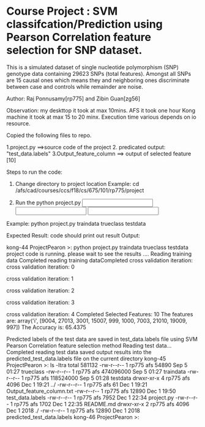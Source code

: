 # Course Project : SVM classifcation/Prediction using Pearson Correlation feature selection for SNP dataset.
This is a simulated dataset of single nucleotide polymorphism (SNP) genotype data 
containing 29623 SNPs (total features). Amongst all SNPs are 15 causal 
ones which means they and neighboring ones discriminate between case and 
controls while remainder are noise.

Author: Raj Ponnusamy[rp775] and Zibin Guan[zg56]

Observation:
my deskttop it took at max 10mins.
AFS it took one hour
Kong machine it took at max 15 to 20 minx.
Execution time various depends on io resource. 


Copied the following files to repo.

1.project.py ==>source code of the project
2. predicated output: "test_data.labels"
3.Output_feature_column ==> output of selected feature [10]



Steps to run the code: 
1. Change directory to project location
Example: 
cd /afs/cad/courses/ccs/f18/cs/675/101/rp775/project

2. Run the python project.py  <INPUT TRAINING DATASET FILE> <INPUT TRAINING LABEL FILE> <INPUT TEST DATASET FILE>

Example:
python project.py traindata trueclass testdata


Expected Result: code should print out result 
Output:

kong-44 ProjectPearon >: python project.py traindata trueclass testdata 
project code is running. please wait to see the results ....
Reading training data
Completed reading training dataCompleted 
cross validation iteration: 
cross validation iteration:  0

cross validation iteration:  1

cross validation iteration:  2

cross validation iteration:  3

cross validation iteration:  4
 Completed
Selected Features:  10
The features are:  array('i', [9004, 27013, 3001, 15007, 999, 1000, 7003, 21010, 19009, 997])
The Accuracy is:  65.4375

Predicted labels of the test data are saved in test_data.labels file using SVM Pearson Correlation feature selection method
Reading test data...
Completed reading test data
saved output results into the predicted_test_data.labels file on the current directory 
kong-45 ProjectPearon >: ls -ltra
total 581132
-rw-r--r-- 1 rp775 afs     54890 Sep  5 01:27 trueclass
-rw-r--r-- 1 rp775 afs 474096000 Sep  5 01:27 traindata
-rw-r--r-- 1 rp775 afs 118524000 Sep  5 01:28 testdata
drwxr-xr-x 4 rp775 afs      4096 Dec  1 19:21 ../
-rw-r--r-- 1 rp775 afs        61 Dec  1 19:21 Output_feature_column.txt
-rw-r--r-- 1 rp775 afs     12890 Dec  1 19:50 test_data.labels
-rw-r--r-- 1 rp775 afs      7952 Dec  1 22:34 project.py
-rw-r--r-- 1 rp775 afs      1702 Dec  1 22:35 README.md
drwxr-xr-x 2 rp775 afs      4096 Dec  1  2018 ./
-rw-r--r-- 1 rp775 afs     12890 Dec  1  2018 predicted_test_data.labels
kong-46 ProjectPearon >: 